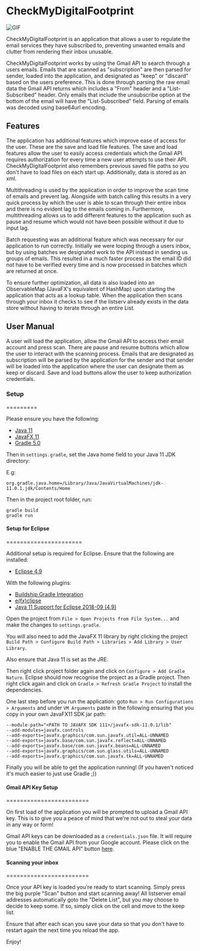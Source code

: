 # CheckMyDigitalFootprint

![GIF](https://github.com/cit-upenn/CheckMyDigitalFootprint/blob/master/img/checkmydigitalfootprint.gif)

CheckMyDigitalFootprint is an application that allows a user to regulate the email services they have subscribed to, preventing unwanted emails and clutter from rendering their inbox unusable.

CheckMyDigitalFootprint works by using the Gmail API to search through a users emails. Emails that are scanned as "subscription" are then parsed for sender, loaded into the application, and designated as "keep" or "discard" based on the users preference. This is done through parsing the raw email data the Gmail API returns which includes a "From" header and a "List-Subscribed" header. Only emails that include the unsubscribe option at the bottom of the email will have the "List-Subscribed" field. Parsing of emails was decoded using base64url encoding.

## Features

The application has additional features which improve ease of access for the user. These are the save and load file features. The save and load features allow the user to easily access credentials which the Gmail API requires authorization for every time a new user attempts to use their API. CheckMyDigitalFootprint also remembers previous saved file paths so you don't have to load files on each start up. Additionally, data is stored as an xml.

Multithreading is used by the application in order to improve the scan time of emails and prevent lag. Alongside with batch calling this results in a very quick process by which the user is able to scan through their entire inbox and there is no evident lag to the emails coming in. Furthermore, multithreading allows us to add different features to the application such as pause and resume which would not have been possible without it due to input lag.

Batch requesting was an additional feature which was necessary for our application to run correctly. Initially we were looping through a users inbox, but by using batches we designated work to the API instead in sending us groups of emails. This resulted in a much faster process as the email ID did not have to be verified every time and is now processed in batches which are returned at once.

To ensure further optimization, all data is also loaded into an ObservableMap (JavaFX's equivalent of HashMap) upon starting the application that acts as a lookup table. When the application then scans through your inbox it checks to see if the listserv already exists in the data store without having to iterate through an entire List.


## User Manual

A user will load the application, allow the Gmail API to access their email account and press scan. There are pause and resume buttons which allow the user to interact with the scanning process. Emails that are designated as subscription will be parsed by the application for the sender and that sender will be loaded into the application where the user can designate them as keep or discard. Save and load buttons allow the user to keep authorization credentials.

### Setup
=========

Please ensure you have the following:
* [Java 11](https://www.oracle.com/technetwork/java/javase/downloads/jdk11-downloads-5066655.html)
* [JavaFX 11](https://openjfx.io/)
* [Gradle 5.0](https://gradle.org/)

Then in `settings.gradle`, set the Java home field to your Java 11 JDK directory:

E.g:

```
org.gradle.java.home=/Library/Java/JavaVirtualMachines/jdk-11.0.1.jdk/Contents/Home
```

Then in the project root folder, run:

```
gradle build
gradle run
```

#### Setup for Eclipse
======================

Additional setup is required for Eclipse. Ensure that the following are installed:
* [Eclipse 4.9](https://www.eclipse.org/)

With the following plugins:
* [Buildship Gradle Integration](https://marketplace.eclipse.org/content/buildship-gradle-integration)
* [e(fx)clipse](https://marketplace.eclipse.org/content/efxclipse)
* [Java 11 Support for Eclipse 2018-09 (4.9)](https://marketplace.eclipse.org/content/java-11-support-eclipse-2018-09-49)

Open the project from `File > Open Projects from File System...` and make the changes to `settings.gradle`.

You will also need to add the JavaFX 11 library by right clicking the project `Build Path > Configure Build Path > Libraries > Add Library > User Library`.

Also ensure that Java 11 is set as the JRE.

Then right click project folder again and click on `Configure > Add Gradle Nature`. Eclipse should now recognise the project as a Gradle project. Then right click again and click on `Gradle > Refresh Gradle Project` to install the dependencies.

One last step before you run the application: goto `Run > Run Configurations > Arguments` and under `VM Arguments` paste in the following ensuring that you copy in your own JavaFX11 SDK jar path:

```
--module-path="<PATH TO JAVAFX SDK 111>/javafx-sdk-11.0.1/lib"
--add-modules=javafx.controls
--add-exports=javafx.graphics/com.sun.javafx.util=ALL-UNNAMED
--add-exports=javafx.base/com.sun.javafx.reflect=ALL-UNNAMED
--add-exports=javafx.base/com.sun.javafx.beans=ALL-UNNAMED
--add-exports=javafx.graphics/com.sun.glass.utils=ALL-UNNAMED
--add-exports=javafx.graphics/com.sun.javafx.tk=ALL-UNNAMED
```

Finally you will be able to get the application running! (If you haven't noticed it's much easier to just use Gradle ;))

#### Gmail API Key Setup
========================

On first load of the application you will be prompted to upload a Gmail API key. This is to give you a peace of mind that we're not out to steal your data in any way or form!

Gmail API keys can be downloaded as a `credentials.json` file. It will require you to enable the Gmail API from your Google account. Please click on the blue "ENABLE THE GMAIL API" button [here](https://developers.google.com/gmail/api/quickstart/java?authuser=3).


#### Scanning your inbox
========================

Once your API key is loaded you're ready to start scanning. Simply press the big purple "Scan" button and start scanning away! All listserver email addresses automatically goto the "Delete List", but you may choose to decide to keep some. If so, simply click on the cell and move to the keep list.

Ensure that after each scan you save your data so that you don't have to restart again the next time you reload the app.

Enjoy!
